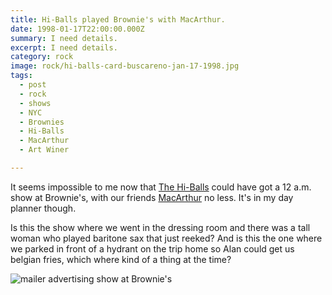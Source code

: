 ```yaml
---
title: Hi-Balls played Brownie's with MacArthur.
date: 1998-01-17T22:00:00.000Z
summary: I need details.
excerpt: I need details.
category: rock
image: rock/hi-balls-card-buscareno-jan-17-1998.jpg 
tags:
  - post 
  - rock
  - shows
  - NYC
  - Brownies
  - Hi-Balls
  - MacArthur
  - Art Winer

---
```


It seems impossible to me now that [The Hi-Balls](https://hiballs.bandcamp.com/) could have got a 12 a.m. show at Brownie's, with our friends [MacArthur](https://macarthur.bandcamp.com/) no less. It's in my day planner though.

Is this the show where we went in the dressing room and there was a tall woman who played baritone sax that just reeked?
And is this the one where we parked in front of a hydrant on the trip home so Alan could get us belgian fries, which where kind of a thing at the time?

![mailer advertising show at Brownie's](/static/img/rock/hi-balls-card-buscareno-jan-17-1998.jpg "mailer advertising show at Brownie's")